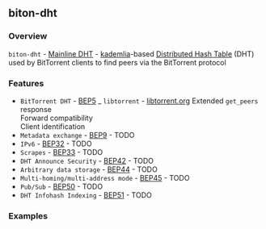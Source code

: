 ## biton-dht

### Overview
`biton-dht` - [Mainline DHT](https://en.wikipedia.org/wiki/Mainline_DHT)   - [kademlia](https://en.wikipedia.org/wiki/Kademlia)-based [Distributed Hash Table](https://en.wikipedia.org/wiki/Distributed_hash_table) (DHT) used by BitTorrent clients to find peers via the BitTorrent protocol


### Features
- `BitTorrent DHT` - [BEP5](http://bittorrent.org/beps/bep_0005.html)
_ `libtorrent` - [libtorrent.org](http://www.libtorrent.org/dht_extensions.html) Extended `get_peers` response<br> Forward compatibility<br> Client identification
- `Metadata exchange` - [BEP9](http://bittorrent.org/beps/bep_0009.html) - TODO
- `IPv6` - [BEP32](http://bittorrent.org/beps/bep_0032.html) - TODO
- `Scrapes` - [BEP33](http://bittorrent.org/beps/bep_0033.html) - TODO
- `DHT Announce Security` - [BEP42](http://bittorrent.org/beps/bep_0042.html) - TODO
- `Arbitrary data storage` - [BEP44](http://bittorrent.org/beps/bep_0044.html) - TODO
- `Multi-homing/multi-address mode` - [BEP45](http://bittorrent.org/beps/bep_0045.html) - TODO
- `Pub/Sub` - [BEP50](http://bittorrent.org/beps/bep_0050.html) - TODO
- `DHT Infohash Indexing` - [BEP51](http://bittorrent.org/beps/bep_0051.html) - TODO

### Examples
